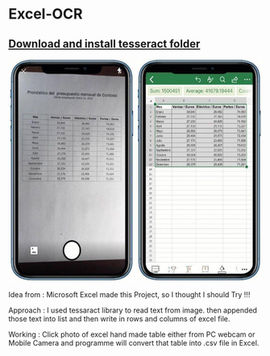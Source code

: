 # Excel-OCR

## [Download and install tesseract folder](https://digi.bib.uni-mannheim.de/tesseract/tesseract-ocr-w64-setup-v4.1.0-bibtag19.exe)

![text to excel file](https://github.com/imvickykumar999/Excel-OCR/blob/master/ocr%20excel.jpeg)

Idea from :
Microsoft Excel made this Project, so I thought I should Try !!!

Approach :
I used tessaract library to read text from image.
then appended those text into list and then write in rows and columns of excel file.

Working :
Click photo of excel hand made table either from PC webcam or Mobile Camera and
programme will convert that table into .csv file in Excel.
